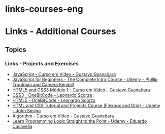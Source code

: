 # links-courses-eng

<h1>Links - Additional Courses</h1>

<h2>Topics</h2>

<h3>Links - Projects and Exercises</h3>

<ul>
<li><a href="https://github.com/mayramduarte/javascript-mmd-cv1" target="_blank">JavaScript - Curso em Vídeo - Gustavo Guanabara</a></li>
<li><a href="https://github.com/mayramduarte/javascript-mmd-ud1 " target="_blank">JavaScript for Beginners - The Complete Intro Course - Udemy - Phillip Troutman and Camera Kendall </a></li>
<li><a href="https://github.com/mayramduarte/html-css-mmd-cv1" target="_blank">HTML5 and CSS3 Módulo 1 - Curso em Vídeo - Gustavo Guanabara</a></li>
<li><a href="https://github.com/mayramduarte/css3-mmd-oc" target="_blank">CSS3 - OneBitCode - Leonardo Scorza</a></li>
<li><a href="https://github.com/mayramduarte/html5-mmd-oc" target="_blank">HTML5 - OneBitCode - Leonardo Scorza</a></li>
<li><a href="https://github.com/mayramduarte/css-mmd-ud1" target="_blank"> HTML and CSS Tutorial and Projects Course (Flexbox and Grid) - Udemy - John Smilga </a></li>
<li><a href="https://github.com/mayramduarte/algoritmo-mmd-cv1" target="_blank">Algorithm - Curso em Vídeo - Gustavo Guanabara</a></li>
<li><a href="https://github.com/mayramduarte/logica-programacao-mmd-ud" target="_blank">Learn Programming Logic Straight to the Point - Udemy - Eduardo Casavella</a></li>
</ul>
